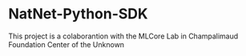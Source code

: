 # NatNet-Python-SDK
This project is a colaborantion with the MLCore Lab in Champalimaud Foundation Center of the Unknown
